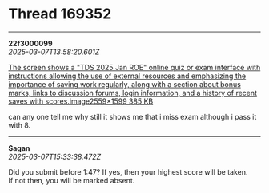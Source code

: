 # Thread 169352


---
**22f3000099**  
*2025-03-07T13:58:20.601Z*


[The screen shows a "TDS 2025 Jan ROE" online quiz or exam interface with instructions allowing the use of external resources and emphasizing the importance of saving work regularly, along with a section about bonus marks, links to discussion forums, login information, and a history of recent saves with scores.image2559×1599 385 KB](https://europe1.discourse-cdn.com/flex013/uploads/iitm/original/3X/b/8/b8bcbf8009364152380ffbd0508ead5cc0700c2c.png "image")

  
can any one tell me why still it shows me that i miss exam although i pass it with 8.




---
**Sagan**  
*2025-03-07T15:33:38.472Z*


Did you submit before 1:47? If yes, then your highest score will be taken.  
If not then, you will be marked absent.


